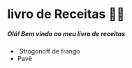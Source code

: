# livro de Receitas :man_cook:

##### Olá! Bem vindo ao meu livro de receitas

- ​	 Strogonoff de frango
- Pavê

